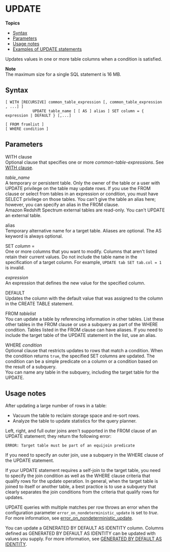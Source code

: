 # UPDATE<a name="r_UPDATE"></a>

**Topics**
+ [Syntax](#r_UPDATE-synopsis)
+ [Parameters](#r_UPDATE-parameters)
+ [Usage notes](#r_UPDATE_usage_notes)
+ [Examples of UPDATE statements](c_Examples_of_UPDATE_statements.md)

Updates values in one or more table columns when a condition is satisfied\. 

**Note**  
The maximum size for a single SQL statement is 16 MB\.

## Syntax<a name="r_UPDATE-synopsis"></a>

```
[ WITH [RECURSIVE] common_table_expression [, common_table_expression , ...] ]
            UPDATE table_name [ [ AS ] alias ] SET column = { expression | DEFAULT } [,...]

[ FROM fromlist ]
[ WHERE condition ]
```

## Parameters<a name="r_UPDATE-parameters"></a>

WITH clause  
Optional clause that specifies one or more *common\-table\-expressions*\. See [WITH clause](r_WITH_clause.md)\. 

 *table\_name*   
A temporary or persistent table\. Only the owner of the table or a user with UPDATE privilege on the table may update rows\. If you use the FROM clause or select from tables in an expression or condition, you must have SELECT privilege on those tables\. You can't give the table an alias here; however, you can specify an alias in the FROM clause\.   
Amazon Redshift Spectrum external tables are read\-only\. You can't UPDATE an external table\.

alias  
Temporary alternative name for a target table\. Aliases are optional\. The AS keyword is always optional\. 

SET *column* =   
One or more columns that you want to modify\. Columns that aren't listed retain their current values\. Do not include the table name in the specification of a target column\. For example, `UPDATE tab SET tab.col = 1` is invalid\.

 *expression*   
An expression that defines the new value for the specified column\. 

DEFAULT   
Updates the column with the default value that was assigned to the column in the CREATE TABLE statement\. 

FROM *tablelist*   
You can update a table by referencing information in other tables\. List these other tables in the FROM clause or use a subquery as part of the WHERE condition\. Tables listed in the FROM clause can have aliases\. If you need to include the target table of the UPDATE statement in the list, use an alias\. 

WHERE *condition*   
Optional clause that restricts updates to rows that match a condition\. When the condition returns `true`, the specified SET columns are updated\. The condition can be a simple predicate on a column or a condition based on the result of a subquery\.   
You can name any table in the subquery, including the target table for the UPDATE\. 

## Usage notes<a name="r_UPDATE_usage_notes"></a>

After updating a large number of rows in a table: 
+ Vacuum the table to reclaim storage space and re\-sort rows\. 
+ Analyze the table to update statistics for the query planner\. 

Left, right, and full outer joins aren't supported in the FROM clause of an UPDATE statement; they return the following error: 

```
ERROR: Target table must be part of an equijoin predicate
```

 If you need to specify an outer join, use a subquery in the WHERE clause of the UPDATE statement\. 

If your UPDATE statement requires a self\-join to the target table, you need to specify the join condition as well as the WHERE clause criteria that qualify rows for the update operation\. In general, when the target table is joined to itself or another table, a best practice is to use a subquery that clearly separates the join conditions from the criteria that qualify rows for updates\. 

UPDATE queries with multiple matches per row throws an error when the configuration parameter `error_on_nondeterministic_update` is set to *true*\. For more information, see [error\_on\_nondeterministic\_update](r_error_on_nondeterministic_update.md)\.

You can update a GENERATED BY DEFAULT AS IDENTITY column\. Columns defined as GENERATED BY DEFAULT AS IDENTITY can be updated with values you supply\. For more information, see [GENERATED BY DEFAULT AS IDENTITY](r_CREATE_TABLE_NEW.md#identity-generated-bydefault-clause)\. 